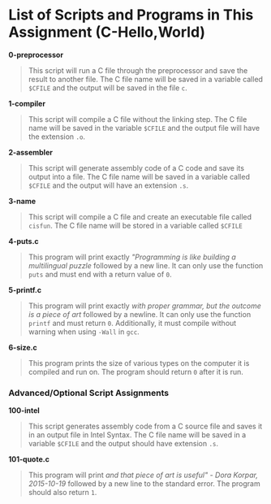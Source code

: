 # List of Scripts and Programs in This Assignment (C-Hello,World)

**0-preprocessor**
> This script will run a C file through the preprocessor and save the result to another file. The C file name will be saved in a variable called ```$CFILE``` and the output will be saved in the file ```c```.

**1-compiler**
> This script will compile a C file without the linking step. The C file name will be saved in the variable ```$CFILE``` and the output file will have the extension ```.o```.

**2-assembler**
> This script will generate assembly code of a C code and save its output into a file. The C file name will be saved in a variable called ```$CFILE``` and the output will have an extension ```.s```.

**3-name**
> This script will compile a C file and create an executable file called ```cisfun```. The C file name will be stored in a variable called ```$CFILE```

**4-puts.c**
> This program will print exactly *"Programming is like building a multilingual puzzle* followed by a new line. It can only use the function ```puts``` and must end with a return value of ```0```.

**5-printf.c**
> This program will print exactly *with proper grammar, but the outcome is a piece of art* followed by a newline. It can only use the function ```printf``` and must return ```0```. Additionally, it must compile without warning when using ```-Wall``` in ```gcc```.

**6-size.c**
> This program prints the size of various types on the computer it is compiled and run on. The program should return ```0``` after it is run.

### Advanced/Optional Script Assignments

**100-intel**
> This script generates assembly code from a C source file and saves it in an output file in Intel Syntax. The C file name will be saved in a variable ```$CFILE``` and the output should have extension ```.s```.

**101-quote.c**
> This program will print *and that piece of art is useful" - Dora Korpar, 2015-10-19* followed by a new line to the standard error. The program should also return ```1```.
